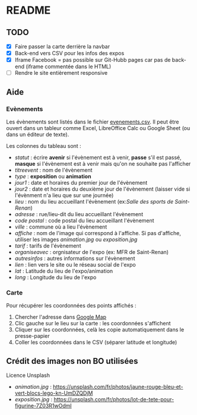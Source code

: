 # README

## TODO

- [X] Faire passer la carte derrière la navbar
- [X] Back-end vers CSV pour les infos des expos
- [X] Iframe Facebook = pas possible sur Git-Hubb pages car pas de back-end (iframe commentée dans le HTML)
- [ ] Rendre le site entièrement responsive

## Aide
### Evènements
Les évènements sont listés dans le fichier [evenements.csv](https://github.com/portulans/brickouest/blob/main/public/data/evenements.csv). Il peut être ouvert dans un tableur comme Excel, LibreOffice Calc ou Google Sheet (ou dans un éditeur de texte).

Les colonnes du tableau sont :
- *statut* : écrire **avenir** si l'évènement est à venir, **passe** s'il est passé, **masque** si l'évènement est à venir mais qu'on ne souhaite pas l'afficher
- *titreevent* : nom de l'évènement
- *type* : **exposition** ou **animation**
- *jour1* : date et horaires du premier jour de l'évènement
- *jour2* : date et horaires du deuxième jour de l'évènement (laisser vide si l'évènment n'a lieu que sur une journée)
- *lieu* : nom du lieu accueillant l'évènement (ex:*Salle des sports de Saint-Renan*)
- *adresse* : rue/lieu-dit du lieu accueillant l'évènement
- *code postal* : code postal du lieu accueillant l'évènement
- *ville* : commune où a lieu l'évènement
- *affiche* : nom de l'image qui correspond à l'affiche. Si pas d'affiche, utiliser les images *animation.jpg* ou *exposition.jpg*
- *tarif* : tarifs de l'évènement
- *organiseavec* : orgnisateur de l'expo (ex: MFR de Saint-Renan)
- *autresinfos* : autres informations sur l'évènement
- *lien* : lien vers le site ou le réseau social de l'expo
- *lat* : Latitude du lieu de l'expo/animation
- *long* : Longitude du lieu de l'expo

### Carte
Pour récupérer les coordonnées des points affichés : 
1. Chercher l'adresse dans [Google Map](https://www.google.com/maps/)
2. Clic gauche sur le lieu sur la carte : les coordonnées s'affichent
3. Cliquer sur les coordonnées, celà les copie automatiquement dans le presse-papier
4. Coller les coordonnées dans le CSV (séparer latitude et longitude)

## Crédit des images non BO utilisées
Licence Unsplash
- *animation.jpg* : https://unsplash.com/fr/photos/jaune-rouge-bleu-et-vert-blocs-lego-kn-UmDZQDjM
- *exposition.jpg* : https://unsplash.com/fr/photos/lot-de-tete-pour-figurine-7Z03R1wOdmI
